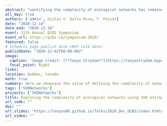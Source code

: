 ```yaml
---
abstract: "uantifying the complexity of ecological networks has remained an elusive task. Primarily, the definition of the complexity of the system has been built on the basis of its structure or behaviour. These definitions ignore the notion of the 'physical complexity' of the system, which can measure the amount of information contained in an ecological network, and the difficulty associated with compressing it. We present the use of relative rank deficiency and SVD entropy as measures of the 'external' and 'internal' complexity of ecological networks respectively. Using bipartite ecological networks, we find that they all show a very high, almost maximal, physical complexity and that pollination networks, in particular, are more complex when compared to other types of interaction networks. In addition, we find that SVD entropy relates to other structural measures of complexity (nestedness, connectance, and spectral radius), but does not inform about the resilience of a network when simulating extinction cascades, which has previously been reported for structural measures of complexity. Further exploration on the complexity of networks reveals that connectance constrains complexity and that ecological networks may be less complex than expected when compared to random networks. We argue that SVD entropy provides a fundamentally more 'correct' measure of network complexity and should be added to the toolkit of descriptors for ecological networks moving forward as well as some insights on the complexity of networks."
all_day: true
authors: ['admin', Giulio V. Dalla Riva, T. Poisot]
date: "2020-12-14"
date_end: "2020-12-16"
event: 11th Annual QCBS Symposium
event_url: https://qcbs.ca/symposium-2020/
featured: false
# Schedule page publish date (NOT talk date).
publishDate: "2020-12-02T00:00:00Z"
image:
  caption: 'Image credit: [**Tanya Strydom**](https://tanyastrydom.myportfolio.com)'
  focal_point: Right
links:
location: Québec, Canada
math: true
summary: Here we showcase the value of defining the complexity of networks using a physical approach, namely rank deficiency and SVD Entropy. This reveals some interesting results and challenges how we view the complexity of networks.
tags: ['SVDNetworks']
projects: ['SVDNetworks']
title: Exploring the complexity of ecological networks using SVD entropy
url_code: ""
doi: ""
url_slides: "https://tanyas08.github.io/Talks/2020_Dec_QCBS/index.html#1"
url_video: ""
---
```


